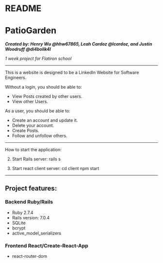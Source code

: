 # README

PatioGarden
===============
***Created by: Henry Wu @hhw67865, Leah Cardoz @lcardoz, and Justin Woodruff @di4bolik4l***

*1 week project for Flatiron school*


_______________________________


This is a website is designed to be a LinkedIn Website for Software Engineers.

Without a login, you should be able to:
- View Posts created by other users.
- View other Users.

As a user, you should be able to:
- Create an account and update it.
- Delete your account.
- Create Posts.
- Follow and unfollow others.

___________________________________________________________

How to start the application:

2. Start Rails server:
    rails s

3. Start react client server:
    cd client
    npm start

___________________________________________________________

Project features:
------------------


### Backend Ruby/Rails

- Ruby 2.7.4
- Rails version: 7.0.4
- SQLite
- bcrypt
- active_model_serializers

### Frontend React/Create-React-App

- react-router-dom